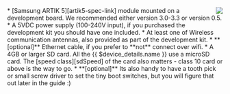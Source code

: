 <img style="float: right;padding-left: 10px;" src="/img/artik5/artik5.png">
* [Samsung ARTIK 5][artik5-spec-link] module mounted on a development board. We recommended either version 3.0-3.3 or version 0.5.
* A 5VDC power supply (100-240V input), if you purchased the development kit you should have one included.
* At least one of Wireless communication antennas, also provided as part of the development kit.
* **[optional]** Ethernet cable, if you prefer to **not** connect over wifi.
* A 4GB or larger SD card. All the {{ $device_details.name }} use a microSD card. The [speed class][sdSpeed] of the card also matters - class 10 card or above is the way to go.
* **[optional]** Its also handy to have a tooth pick or small screw driver to set the tiny boot switches, but you will figure that out later in the guide :)

[artik5-spec-link]:https://www.artik.io/hardware/artik-5
[sdSpeed]:https://en.wikipedia.org/wiki/Secure_Digital#Speed_class_rating
